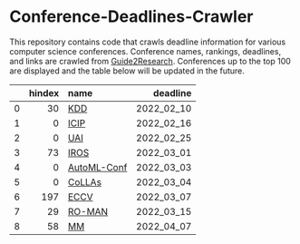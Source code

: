 # Conference-Deadlines-Crawler 

 This repository contains code that crawls deadline information for various computer science conferences. Conference names, rankings, deadlines, and links are crawled from [Guide2Research](https://www.guide2research.com/topconf/machine-learning). Conferences up to the top 100 are displayed and the table below will be updated in the future.

|    |   hindex | name                                 |   deadline |
|---:|---------:|:-------------------------------------|-----------:|
|  0 |       30 | [KDD](https://www.kdd.org/kdd2022/)  | 2022_02_10 |
|  1 |        0 | [ICIP](https://2022.ieeeicip.org)    | 2022_02_16 |
|  2 |        0 | [UAI](https://www.auai.org/uai2022/) | 2022_02_25 |
|  3 |       73 | [IROS](https://iros2022.org/)        | 2022_03_01 |
|  4 |        0 | [AutoML-Conf](https://automl.cc/)    | 2022_03_03 |
|  5 |        0 | [CoLLAs](https://lifelong-ml.cc)     | 2022_03_04 |
|  6 |      197 | [ECCV](https://eccv2022.ecva.net/)   | 2022_03_07 |
|  7 |       29 | [RO-MAN](http://www.ro-man2022.org/) | 2022_03_15 |
|  8 |       58 | [MM](https://2022.acmmm.org/)        | 2022_04_07 |